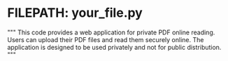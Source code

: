 # FILEPATH: your_file.py

"""
This code provides a web application for private PDF online reading. 
Users can upload their PDF files and read them securely online. 
The application is designed to be used privately and not for public distribution.
"""
